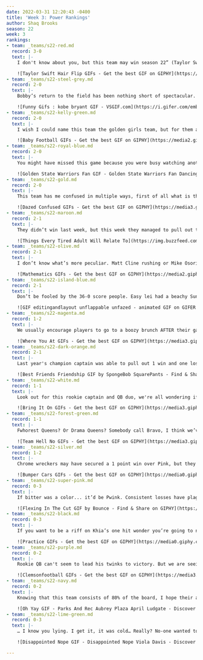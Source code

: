 ```yaml
---
date: 2022-03-31 12:20:43 -0400
title: 'Week 3: Power Rankings'
author: Shaq Brooks
season: 22
week: 3
rankings:
- team: _teams/s22-red.md
  record: 3-0
  text: |-
    I don't know about you, but this team may win season 22” (Taylor Swift's Voice). You can see Dwaylan making sacks on the field and twerking at the bar. Not only a star in name, Connor Starr shined bright on the field while sporting a shoulder brace and finishing the game. From talent to determination, I wonder who’s going to beat this team.

    ![Taylor Swift Hair Flip GIFs - Get the best GIF on GIPHY](https://media3.giphy.com/media/dXKiD8XysOuhFAJB1f/200.gif)
- team: _teams/s22-steel-grey.md
  record: 2-0
  text: |-
    Bobby’s return to the field has been nothing short of spectacular. Leading her team to a 38 -16 win. If anyone is going to Steel the crown from Red, it might be them. Are yall really about to let Ben Hunt win his second championship in a row?

    ![Funny Gifs : kobe bryant GIF - VSGIF.com](https://i.gifer.com/embedded/download/G8aL.gif)
- team: _teams/s22-kelly-green.md
  record: 2-0
  text: |-
    I wish I could name this team the golden girls team, but for them age is really just a number. Represented by a host of veteran players, the question isn’t if they know the game, it's just if they’ll be able to finish the season. The happily expecting Scott Graham will be missing a few games, we’ll see if they can hold their own on the field without him.

    ![Baby Football GIFs - Get the best GIF on GIPHY](https://media2.giphy.com/media/cPAtqkRUPagVvgVzEz/200w.gif?cid=82a1493bwswkv3qfn0v5u1y7ufkfmb3s532xswrab9k0q5es&rid=200w.gif&ct=g)
- team: _teams/s22-royal-blue.md
  record: 2-0
  text: |-
    You might have missed this game because you were busy watching another or playing in your own, but we all heard Sean Karson’s excitement this weekend. He finally got a good one, eh? All jokes aside this team put forth an amazing game with star performances by Josh Estryn and Ivan Torres

    ![Golden State Warriors Fan GIF - Golden State Warriors Fan Dancing -  Discover & Share GIFs](https://c.tenor.com/k93804CRgwAAAAAC/golden-state-warriors-fan.gif)
- team: _teams/s22-gold.md
  record: 2-0
  text: |-
    This team has me confused in multiple ways, first of all what is this name, secondly when did Rob start showing up to games on time? It paid off because they were able to get that one point win over Wonder Bred.

    ![Dazed Confused GIFs - Get the best GIF on GIPHY](https://media3.giphy.com/media/1ZlrrYTN7gAxdGE8nM/200w.gif?cid=82a1493b1l0tymy8sb6ominaxgcy33ndafqz7ecxdtsjalm2&rid=200w.gif&ct=g)
- team: _teams/s22-maroon.md
  record: 2-1
  text: |-
    They didn’t win last week, but this week they managed to pull out two wins! It turns out their team was catching more than balls, it was reported that Jeremey was catching Zs in his car between games. Winning Strategy? I guess so.

    ![Things Every Tired Adult Will Relate To](https://img.buzzfeed.com/buzzfeed-static/static/2019-09/17/0/asset/e0d7fe1929e9/anigif_sub-buzz-1037-1568680384-1.gif)
- team: _teams/s22-olive.md
  record: 2-1
  text: |-
    I don’t know what’s more peculiar. Matt Cline rushing or Mike Osorio signing the ref’s scorecard that his team lost when they indeed won. Maybe Mike should take his Martinis stirred not shaken because something wasn’t clicking, but at least it was on the field!

    ![Mathematics GIFs - Get the best GIF on GIPHY](https://media2.giphy.com/media/3o7btPCcdNniyf0ArS/giphy.gif)
- team: _teams/s22-island-blue.md
  record: 2-1
  text: |-
    Don’t be fooled by the 36-0 score people. Easy lei had a beachy Sunday this week, Lime decided not to show up. Let’s see next week if they can win with a full roster on the opposing sideline.

    ![GIF editingandlayout unflappable unfazed - animated GIF on GIFER - by  Doomfang](https://i.gifer.com/2e4.gif)
- team: _teams/s22-magenta.md
  record: 1-2
  text: |-
    We usually encourage players to go to a boozy brunch AFTER their game, but at least AJ showed up! We can’t say the same thing about their star player Greg Carter. I hope he doesn’t have the μgenta Variant.

    ![Where You At GIFs - Get the best GIF on GIPHY](https://media3.giphy.com/media/oX8TgJ957YFETDKYqB/giphy.gif)
- team: _teams/s22-dark-orange.md
  record: 2-1
  text: |-
    Last year's champion captain was able to pull out 1 win and one loss, we’ll see if his on the field marriage can produce enough chemistry to get another championship!

    ![Best Friends Friendship GIF by SpongeBob SquarePants - Find & Share on GIPHY](https://media1.giphy.com/media/H2GX5Ik1ILy5q/source.gif)
- team: _teams/s22-white.md
  record: 1-1
  text: |-
    Look out for this rookie captain and QB duo, we're all wondering if the new girls can lead their team to the championship

    ![Bring It On GIFs - Get the best GIF on GIPHY](https://media3.giphy.com/media/sG4zmff2zDOp7t2MNA/200.gif)
- team: _teams/s22-forest-green.md
  record: 1-1
  text: |-
    Fwhorest Queens? Or Drama Queens? Somebody call Bravo, I think we’ve found the Real Housewives of DCGFFL. Levert, Quinn and John Riley have all earned their spot on the show due to arguing with the refs. Let's hope Forest Green and the refs are on the same page by the mid-season party.

    ![Team Hell No GIFs - Get the best GIF on GIPHY](https://media3.giphy.com/media/ki1X172sb8x7uLyfYl/giphy.gif)
- team: _teams/s22-silver.md
  record: 1-2
  text: |-
    Chrome wreckers may have secured a 1 point win over Pink, but they got their chrome wrecked in their first game. So bad in fact the other team brought in Sean, their Captain, to QB the later part of the game. Might be time to turn the hoopty into the junkyard boys or at least get a tune up.

    ![Bumper Cars GIFs - Get the best GIF on GIPHY](https://media0.giphy.com/media/1hzAAFIBjBQXyU6xBO/200.gif)
- team: _teams/s22-super-pink.md
  record: 0-3
  text: |-
    If bitter was a color... it’d be Pwink. Consistent losses have plagued this team and I don’t just mean their games. With multiple injuries they struggle to get their feet under them. We didn’t expect them to be this low and we bet they didn’t either. Hopefully they can pull it together next week.

    ![Flexing In The Cut GIF by Bounce - Find & Share on GIPHY](https://media4.giphy.com/media/3oEjI4xcY0Ye5DX8Tm/giphy.gif?cid=790b7611dcc6e65f5b8ac55f432a678a76d6847006ecbafd&rid=giphy.gif&ct=g)
- team: _teams/s22-black.md
  record: 0-3
  text: |-
    If you want to be a riff on Khia’s one hit wonder you’re going to need at least 1 win. With 3 losses, this team is sadly dragging behind. Maybe week 3 will be their one hit. New Chant Alert: "My Neck, My Black, catch some passes, get a sack."

    ![Practice GIFs - Get the best GIF on GIPHY](https://media0.giphy.com/media/8vkEKXvnXkyCZx8w6b/giphy.gif)
- team: _teams/s22-purple.md
  record: 0-2
  text: |-
    Rookie QB can't seem to lead his twinks to victory. But we are seeing the progress, lets hope Drew doesn't miss a game because he might be their only hope.

    ![Clemsonfootball GIFs - Get the best GIF on GIPHY](https://media3.giphy.com/media/lAZ6fhepvAUec/giphy.gif)
- team: _teams/s22-navy.md
  record: 0-2
  text: |-
    Knowing that this team consists of 80% of the board, I hope their approval rating is higher than their ranking. But shoutout to Logan for, not only being a great director of players, but also for scoring the only point for his team this season. Let’s not make it your last.

    ![Oh Yay GIF - Parks And Rec Aubrey Plaza April Ludgate - Discover & Share  GIFs](https://c.tenor.com/Xd36LaBxcr8AAAAC/parks-and-rec-aubrey-plaza.gif)
- team: _teams/s22-lime-green.md
  record: 0-3
  text: |-
    … I know you lying. I get it, it was cold… Really? No-one wanted to show up?

    ![Disappointed Nope GIF - Disappointed Nope Viola Davis - Discover & Share  GIFs](https://c.tenor.com/50EVoeKHRBYAAAAC/disappointed-nope.gif)

---
```

